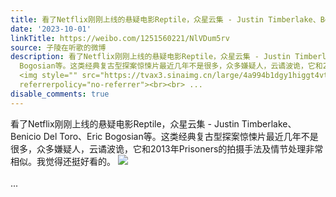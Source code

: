 ```yaml
---
title: 看了Netflix刚刚上线的悬疑电影Reptile，众星云集 - Justin Timberlake、Benicio Del Toro、Eric Bogosian等。这类经典复古型探案惊悚片最近几年不是很多，众多...
date: '2023-10-01'
linkTitle: https://weibo.com/1251560221/NlVDum5rv
source: 子陵在听歌的微博
description: 看了Netflix刚刚上线的悬疑电影Reptile，众星云集 - Justin Timberlake、Benicio Del Toro、Eric
  Bogosian等。这类经典复古型探案惊悚片最近几年不是很多，众多嫌疑人，云谲波诡，它和2013年Prisoners的拍摄手法及情节处理非常相似。我觉得还挺好看的。
  <img style="" src="https://tvax3.sinaimg.cn/large/4a994b1dgy1higgt4vtauj20u018gwqs.jpg"
  referrerpolicy="no-referrer"><br><br> ...
disable_comments: true
---
```

看了Netflix刚刚上线的悬疑电影Reptile，众星云集 - Justin Timberlake、Benicio Del Toro、Eric Bogosian等。这类经典复古型探案惊悚片最近几年不是很多，众多嫌疑人，云谲波诡，它和2013年Prisoners的拍摄手法及情节处理非常相似。我觉得还挺好看的。 <img style="" src="https://tvax3.sinaimg.cn/large/4a994b1dgy1higgt4vtauj20u018gwqs.jpg" referrerpolicy="no-referrer"><br><br> ...